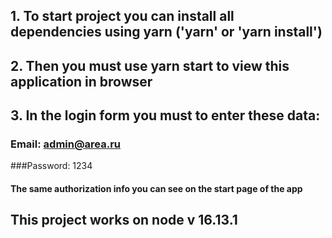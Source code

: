 ## 1. To start project you can install all dependencies using yarn ('yarn' or 'yarn install')


## 2. Then you must use yarn start to view this application in browser


## 3. In the login form you must to enter these data:

### Email: admin@area.ru
###Password: 1234


#### The same authorization info you can see on the start page of the app

## This project works  on node v 16.13.1



